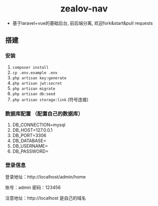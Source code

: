 <h1 align="center">zealov-nav</h1>

* 基于laravel+vue的基础后台, 前后端分离, 欢迎fork&start&pull requests
## 搭建
### 安装
1. `composer install`
2. `cp .env.example .env`
3. `php artisan key:generate`
4. `php artisan jwt:secret`
5. `php artisan migrate`
6. `php artisan db:seed`
7. `php artisan storage:link` (符号连接)

### 数据库配置 （配置自己的数据库）
1. DB_CONNECTION=mysql
2. DB_HOST=127.0.0.1
3. DB_PORT=3306
4. DB_DATABASE=
5. DB_USERNAME=
6. DB_PASSWORD=

### 登录信息

登录地址：http://localhost/admin/home

账号：admin
密码：123456
 
注意地址：http://localhost 是自己的域名
